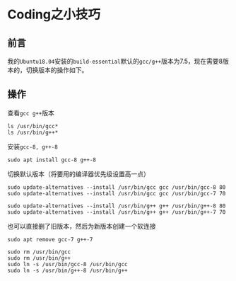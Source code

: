 # Coding之小技巧


## 前言
我的`Ubuntu18.04`安装的`build-essential`默认的`gcc/g++`版本为7.5，现在需要8版本的，切换版本的操作如下。

## 操作

查看`gcc g++`版本  
```shell
ls /usr/bin/gcc*
ls /usr/bin/g++*
```

安装`gcc-8, g++-8`  
```shell
sudo apt install gcc-8 g++-8
```

切换默认版本（将要用的编译器优先级设置高一点）  
```shell
sudo update-alternatives --install /usr/bin/gcc gcc /usr/bin/gcc-8 80
sudo update-alternatives --install /usr/bin/gcc gcc /usr/bin/gcc-7 70

sudo update-alternatives --install /usr/bin/g++ g++ /usr/bin/g++-8 80
sudo update-alternatives --install /usr/bin/g++ g++ /usr/bin/g++-7 70
```

也可以直接删了旧版本，然后为新版本创建一个软连接
```shell
sudo apt remove gcc-7 g++-7

sudo rm /usr/bin/gcc
sudo rm /usr/bin/g++
sudo ln -s /usr/bin/gcc-8 /usr/bin/gcc
sudo ln -s /usr/bin/g++-8 /usr/bin/g++
```



